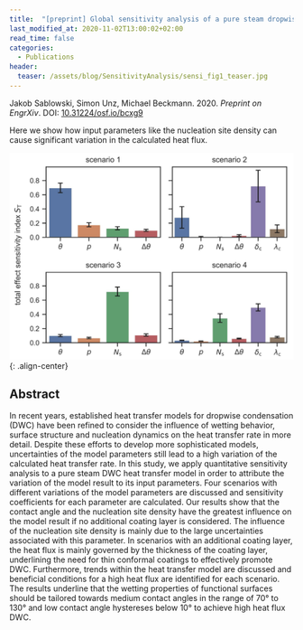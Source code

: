 ```yaml
---
title:  "[preprint] Global sensitivity analysis of a pure steam dropwise condensation heat transfer model"
last_modified_at: 2020-11-02T13:00:02+02:00
read_time: false
categories:
  - Publications
header:
  teaser: /assets/blog/SensitivityAnalysis/sensi_fig1_teaser.jpg
---
```


Jakob Sablowski, Simon Unz, Michael Beckmann. 2020. *Preprint on EngrXiv*. DOI: [10.31224/osf.io/bcxg9](https://doi.org/10.31224/osf.io/bcxg9)

Here we show how input parameters like the nucleation site density can cause significant variation in the calculated heat flux.

![img](/assets/blog/SensitivityAnalysis/sensi_fig1.jpg){: .align-center}

## Abstract

In recent years, established heat transfer models for dropwise condensation (DWC) have been refined to consider the influence of wetting behavior, surface structure and nucleation dynamics on the heat transfer rate in more detail. Despite these efforts to develop more sophisticated models, uncertainties of the model parameters still lead to a high variation of the calculated heat transfer rate. In this study, we apply quantitative sensitivity analysis to a pure steam DWC heat transfer model in order to attribute the variation of the model result to its input parameters. Four scenarios with different variations of the model parameters are discussed and sensitivity coefficients for each parameter are calculated. Our results show that the contact angle and the nucleation site density have the greatest influence on the model result if no additional coating layer is considered. The influence of the nucleation site density is mainly due to the large uncertainties associated with this parameter. In scenarios with an additional coating layer, the heat flux is mainly governed by the thickness of the coating layer, underlining the need for thin conformal coatings to effectively promote DWC. Furthermore, trends within the heat transfer model are discussed and beneficial conditions for a high heat flux are identified for each scenario. The results underline that the wetting properties of functional surfaces should be tailored towards medium contact angles in the range of 70° to 130° and low contact angle hystereses below 10° to achieve high heat flux DWC.

